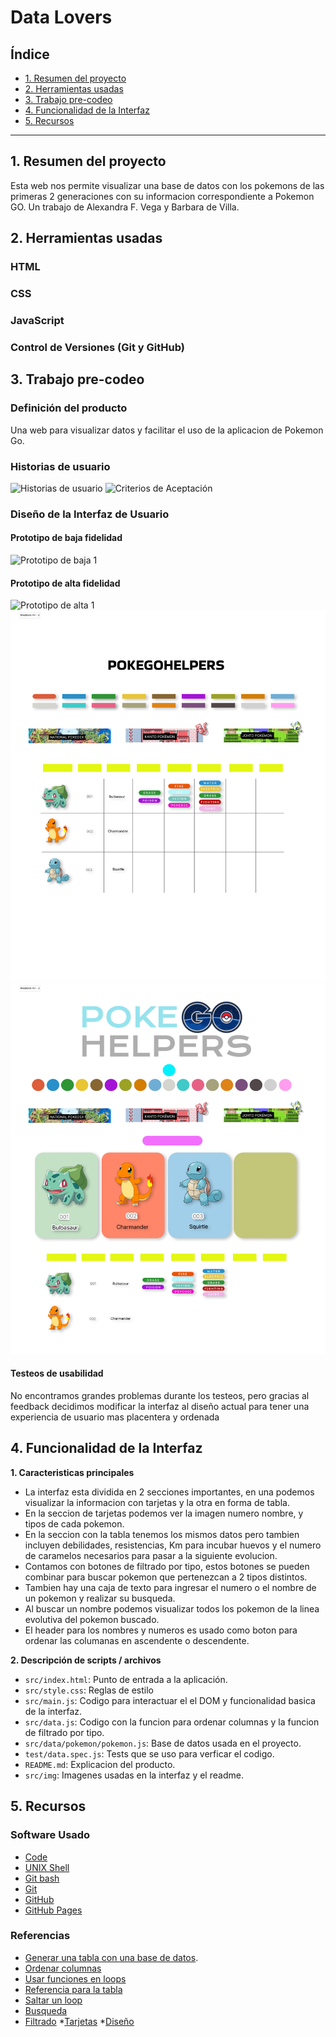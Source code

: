 # Data Lovers

## Índice

* [1. Resumen del proyecto](#2-resumen-del-proyecto)
* [2. Herramientas usadas](#3-herramientas-usadas)
* [3. Trabajo pre-codeo](#4-trabajo-pre-codeo)
* [4. Funcionalidad de la Interfaz](#5-funcionalidad-de-la-Interfaz)
* [5. Recursos](#6-recursos)

***

## 1. Resumen del proyecto

Esta web nos permite visualizar una base de datos con los pokemons de las primeras 2 generaciones con su informacion correspondiente a Pokemon GO.
Un trabajo de Alexandra F. Vega y Barbara de Villa.

## 2. Herramientas usadas

### HTML

### CSS

### JavaScript

### Control de Versiones (Git y GitHub)

## 3. Trabajo pre-codeo

### Definición del producto

Una web para visualizar datos y facilitar el uso de la aplicacion de Pokemon Go.

### Historias de usuario

![Historias de usuario](/src/img/historiasdeusuario.jpg)
![Criterios de Aceptación](/src/img/criteriosdeaceptacion.jpg)

### Diseño de la Interfaz de Usuario

#### Prototipo de baja fidelidad

![Prototipo de baja 1](/src/img/prototipodebaja1.jpg)

#### Prototipo de alta fidelidad

![Prototipo de alta 1](/src/img/prototipodealta1.jpg)
![Prototipo de alta 2](/src/img/MacBookAir-2.png)
![Prototipo de alta 3](/src/img/MacBookAir-3.png)

#### Testeos de usabilidad

No encontramos grandes problemas durante los testeos, pero gracias al feedback decidimos modificar la interfaz al diseño actual para tener una experiencia de usuario mas placentera y ordenada

## 4. Funcionalidad de la Interfaz

**1. Caracteristicas principales**

* La interfaz esta dividida en 2 secciones importantes, en una podemos visualizar la informacion con tarjetas y la otra en forma de tabla.
* En la seccion de tarjetas podemos ver la imagen numero nombre, y tipos de cada pokemon.
* En la seccion con la tabla tenemos los mismos datos pero tambien incluyen debilidades, resistencias, Km para incubar huevos y el numero de caramelos necesarios para pasar a la siguiente evolucion.
* Contamos con botones de filtrado por tipo, estos botones se pueden combinar para buscar pokemon que pertenezcan a 2 tipos distintos.
* Tambien hay una caja de texto para ingresar el numero o el nombre de un pokemon y realizar su busqueda.
* Al buscar un nombre podemos visualizar todos los pokemon de la linea evolutiva del pokemon buscado.
* El header para los nombres y numeros es usado como boton para ordenar las columanas en ascendente o descendente.

**2. Descripción de scripts / archivos**

* `src/index.html`: Punto de entrada a la aplicación.
* `src/style.css`: Reglas de estilo
* `src/main.js`: Codigo para interactuar el el DOM y funcionalidad basica de la interfaz.
* `src/data.js`: Codigo con la funcion para ordenar columnas y la funcion de filtrado por tipo.
* `src/data/pokemon/pokemon.js`: Base de datos usada en el proyecto.
* `test/data.spec.js`: Tests que se uso para verficar el codigo.
* `README.md`: Explicacion del producto.
* `src/img`: Imagenes usadas en la interfaz y el readme.

## 5. Recursos

### Software Usado

* [Code](https://code.visualstudio.com/)
* [UNIX Shell](https://curriculum.laboratoria.la/es/topics/shell)
* [Git bash](https://git-scm.com/download/win)
* [Git](https://git-scm.com/)
* [GitHub](https://github.com/)
* [GitHub Pages](https://pages.github.com/)

### Referencias

* [Generar una tabla con una base de datos](https://www.youtube.com/watch?v=ri5Nqe_IK50).
* [Ordenar columnas](https://www.youtube.com/watch?v=0d76_2sksWY)
* [Usar funciones en loops](https://stackoverflow.com/questions/18312016/calling-function-in-a-loop-in-javascript)
* [Referencia para la tabla](https://pokemondb.net/pokedex/all)
* [Saltar un loop](https://www.w3schools.com/js/js_break.asp)
* [Busqueda](https://www.w3schools.com/jsref/jsref_includes_array.asp)
* [Filtrado](https://www.youtube.com/watch?v=O3Ht2uejzfM)
*[Tarjetas](https://www.youtube.com/watch?v=rfsv0i4qXFs)
*[Diseño](https://www.youtube.com/watch?v=bF5UBkonkIs )

